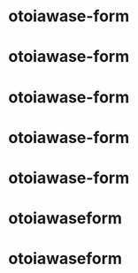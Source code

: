 # otoiawase-form
# otoiawase-form
# otoiawase-form
# otoiawase-form
# otoiawase-form
# otoiawaseform
# otoiawaseform
